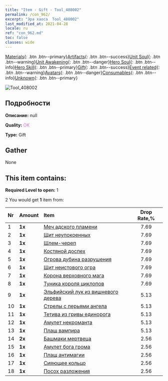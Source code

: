 ```yaml
---
title: "Item - Gift - Tool_408002"
permalink: /con_962/
excerpt: "Эра хаоса  Tool_408002"
last_modified_at: 2021-04-28
locale: ru
ref: "con_962.md"
toc: false
classes: wide
---
```

 [Materials](/ItemsRU/){: .btn .btn--primary}[Artifacts](/ItemsRU/Artifacts/){: .btn .btn--success}[Unit Soul](/ItemsRU/UnitSoul/){: .btn .btn--warning}[Unit Awakening](/ItemsRU/UnitAwakening/){: .btn .btn--danger}[Hero Soul](/ItemsRU/HeroSoul/){: .btn .btn--info}[Hero Skill](/ItemsRU/HeroSkill/){: .btn .btn--primary}[Gift](/ItemsRU/Gift/){: .btn .btn--success}[Event related](/ItemsRU/Events/){: .btn .btn--warning}[Avatars](/ItemsRU/Avatars/){: .btn .btn--danger}[Consumables](/ItemsRU/Consumables/){: .btn .btn--info}[Unknown](/ItemsRU/Unknown/){: .btn .btn--primary}

 ![Tool_408002](/images/t/i_907046.png)

## Подробности
 **Описание:** null

 **Quality:** <span style="color: #DA70D6">OK</span>

 **Type:** Gift

## Gather

  None

## This item contains:

 **Required Level to open:** 1

 2 You would get **1** item  from:

  | Nr | Amount |     Item    | Drop Rate,% |
  |:---|:-------|:------------|:---------:|
  | 1 |  **1x** | [Меч адского пламени](/ItemsRU/art_121/) | 7.69 | 
  | 2 |  **1x** | [Щит неупокоенных](/ItemsRU/art_122/) | 7.69 | 
  | 3 |  **1x** | [Шлем-череп](/ItemsRU/art_123/) | 7.69 | 
  | 4 |  **1x** | [Костяной доспех](/ItemsRU/art_124/) | 7.69 | 
  | 5 |  **1x** | [Огрова дубина разрушения](/ItemsRU/art_125/) | 7.69 | 
  | 6 |  **1x** | [Щит неистового огра](/ItemsRU/art_126/) | 7.69 | 
  | 7 |  **1x** | [Корона верховного мага](/ItemsRU/art_127/) | 7.69 | 
  | 8 |  **1x** | [Туника короля циклопов](/ItemsRU/art_128/) | 7.69 | 
  | 9 |  **1x** | [Эльфийский лук из вишневого дерева](/ItemsRU/art_103/) | 5.13 | 
  | 10 |  **1x** | [Стрелы с перьями ангела](/ItemsRU/art_104/) | 5.13 | 
  | 11 |  **1x** | [Тетива из гривы единорога](/ItemsRU/art_105/) | 5.13 | 
  | 12 |  **1x** | [Амулет некроманта](/ItemsRU/art_129/) | 5.13 | 
  | 13 |  **1x** | [Плащ вампира](/ItemsRU/art_130/) | 5.13 | 
  | 14 |  **2x** | [Башмаки мертвеца](/ItemsRU/art_131/) | 2.56 | 
  | 15 |  **1x** | [Амулет бога грома](/ItemsRU/art_136/) | 2.56 | 
  | 16 |  **1x** | [Плащ антимагии](/ItemsRU/art_137/) | 2.56 | 
  | 17 |  **1x** | [Сияющее кольцо](/ItemsRU/art_138/) | 2.56 | 
  | 18 |  **1x** | [Посох разложения](/ItemsRU/art_139/) | 2.56 | 
